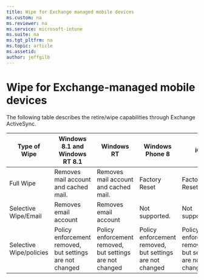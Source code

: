 ```yaml
---
title: Wipe for Exchange managed mobile devices
ms.custom: na
ms.reviewer: na
ms.service: microsoft-intune
ms.suite: na
ms.tgt_pltfrm: na
ms.topic: article
ms.assetid: 
author: jeffgilb
---
```


# Wipe for Exchange-managed mobile devices
The following table describes the retire/wipe capabilities through Exchange ActiveSync.

|Type of Wipe|Windows 8.1 and Windows RT 8.1|Windows RT|Windows Phone 8|iOS|Android|
|----------------|----------------------------------|--------------|-------------------|-------|-----------|
|Full Wipe|Removes mail account and cached mail.|Removes mail account and cached mail.|Factory Reset|Factory Reset|Factory Reset|
|Selective Wipe/Email|Removes email account|Removes email account|Not supported.|Not supported.|Not supported.|
|Selective Wipe/policies|Policy enforcement removed, but settings are not changed|Policy enforcement removed, but settings are not changed|Policy enforcement removed, but settings are not changed|Policy enforcement removed, but  settings are not changed|Policy enforcement removed, but settings are not changed|

